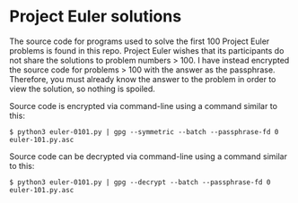 # Project Euler solutions

The source code for programs used to solve the first 100 Project Euler problems
is found in this repo. Project Euler wishes that its participants do not share
the solutions to problem numbers > 100. I have instead encrypted the source code
for problems > 100 with the answer as the passphrase. Therefore, you must
already know the answer to the problem in order to view the solution, so nothing
is spoiled.

Source code is encrypted via command-line using a command similar to this:
```shell
$ python3 euler-0101.py | gpg --symmetric --batch --passphrase-fd 0 euler-101.py.asc
```

Source code can be decrypted via command-line using a command similar to this:
```shell
$ python3 euler-0101.py | gpg --decrypt --batch --passphrase-fd 0 euler-101.py.asc
```
